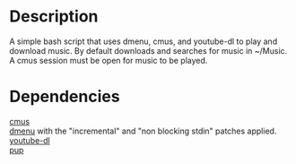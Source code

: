# Description
A simple bash script that uses dmenu, cmus, and youtube-dl to play and download music. By default downloads and searches for music in ~/Music. A cmus session must be open for music to be played.

# Dependencies
[cmus](https://github.com/cmus/cmus) <br/>
[dmenu](https://tools.suckless.org/dmenu/) with the "incremental" and "non blocking stdin" patches applied. <br/>
[youtube-dl]( https://github.com/ytdl-org/youtube-dl/) <br/>
[pup](https://github.com/EricChiang/pup)

